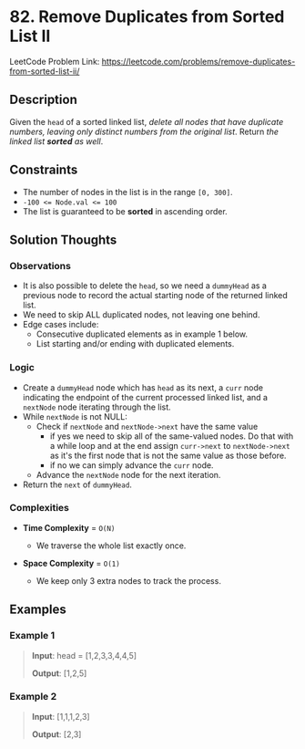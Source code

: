 # 82. Remove Duplicates from Sorted List II

LeetCode Problem Link: <https://leetcode.com/problems/remove-duplicates-from-sorted-list-ii/>

## Description

Given the `head` of a sorted linked list, *delete all nodes that have duplicate numbers, leaving only distinct numbers from the original list*. Return *the linked list* ***sorted*** *as well*.

## Constraints

- The number of nodes in the list is in the range `[0, 300]`.
- `-100 <= Node.val <= 100`
- The list is guaranteed to be **sorted** in ascending order.

## Solution Thoughts

### Observations

- It is also possible to delete the `head`, so we need a `dummyHead` as a previous node to record the actual starting node of the returned linked list.
- We need to skip ALL duplicated nodes, not leaving one behind.
- Edge cases include:
   - Consecutive duplicated elements as in example 1 below.
   - List starting and/or ending with duplicated elements.

### Logic

- Create a `dummyHead` node which has `head` as its next, a `curr` node indicating the endpoint of the current processed linked list, and a `nextNode` node iterating through the list.
- While `nextNode` is not NULL:
   - Check if `nextNode` and `nextNode->next` have the same value
      - if yes we need to skip all of the same-valued nodes. Do that with a while loop and at the end assign `curr->next` to `nextNode->next` as it's the first node that is not the same value as those before.
      - if no we can simply advance the `curr` node.
   - Advance the `nextNode` node for the next iteration.
- Return the `next` of `dummyHead`.

### Complexities

- **Time Complexity** = `O(N)`
   - We traverse the whole list exactly once.

- **Space Complexity** = `O(1)`
   - We keep only 3 extra nodes to track the process.

## Examples

### Example 1

> **Input**: head = [1,2,3,3,4,4,5]
>
> **Output**: [1,2,5]

### Example 2

> **Input**: [1,1,1,2,3]
>
> **Output**: [2,3]
